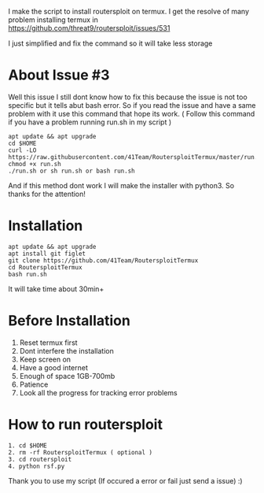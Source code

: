 I make the script to install routersploit on termux.
I get the resolve of many problem installing termux in 
https://github.com/threat9/routersploit/issues/531

I just simplified and fix the command so it will take less storage

# About Issue #3

Well this issue I still dont know how to fix this because the issue is not too specific but it tells abut bash error.
So if you read the issue and have a same problem with it use this command that hope its work.
( Follow this command if you have a problem running run.sh in my script )

```
apt update && apt upgrade
cd $HOME
curl -LO https://raw.githubusercontent.com/41Team/RoutersploitTermux/master/run.sh
chmod +x run.sh
./run.sh or sh run.sh or bash run.sh
```

And if this method dont work I will make the installer with python3. So thanks for the attention!

# Installation

```
apt update && apt upgrade
apt install git figlet
git clone https://github.com/41Team/RoutersploitTermux
cd RoutersploitTermux
bash run.sh
```

It will take time about 30min+

# Before Installation

1. Reset termux first
2. Dont interfere the installation
3. Keep screen on
4. Have a good internet
5. Enough of space 1GB-700mb
6. Patience
7. Look all the progress for tracking error problems

# How to run routersploit

```
1. cd $HOME
2. rm -rf RoutersploitTermux ( optional )
3. cd routersploit
4. python rsf.py
```

Thank you to use my script (If occured a error or fail just send a issue) :)
